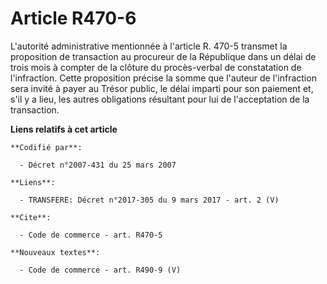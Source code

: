# Article R470-6

L'autorité administrative mentionnée à l'article R. 470-5 transmet la proposition de transaction au procureur de la
République dans un délai de trois mois à compter de la clôture du procès-verbal de constatation de l'infraction. Cette
proposition précise la somme que l'auteur de l'infraction sera invité à payer au Trésor public, le délai imparti pour son
paiement et, s'il y a lieu, les autres obligations résultant pour lui de l'acceptation de la transaction.

**Liens relatifs à cet article**

	**Codifié par**:

	  - Décret n°2007-431 du 25 mars 2007

	**Liens**:

	  - TRANSFERE: Décret n°2017-305 du 9 mars 2017 - art. 2 (V)

	**Cite**:

	  - Code de commerce - art. R470-5

	**Nouveaux textes**:

	  - Code de commerce - art. R490-9 (V)
